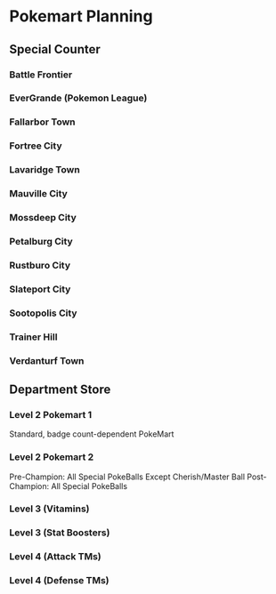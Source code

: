 # Pokemart Planning 

## Special Counter

### Battle Frontier

### EverGrande (Pokemon League)

### Fallarbor Town

### Fortree City

### Lavaridge Town

### Mauville City

### Mossdeep City

### Petalburg City

### Rustburo City

### Slateport City

### Sootopolis City

### Trainer Hill

### Verdanturf Town

## Department Store

### Level 2 Pokemart 1
Standard, badge count-dependent PokeMart

### Level 2 Pokemart 2
Pre-Champion: All Special PokeBalls Except Cherish/Master Ball
Post-Champion: All Special PokeBalls

### Level 3 (Vitamins)

### Level 3 (Stat Boosters)

### Level 4 (Attack TMs)

### Level 4 (Defense TMs)